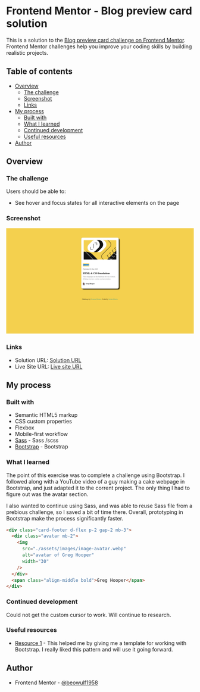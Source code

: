 # Frontend Mentor - Blog preview card solution

This is a solution to the [Blog preview card challenge on Frontend Mentor](https://www.frontendmentor.io/challenges/blog-preview-card-ckPaj01IcS). Frontend Mentor challenges help you improve your coding skills by building realistic projects.

## Table of contents

- [Overview](#overview)
  - [The challenge](#the-challenge)
  - [Screenshot](#screenshot)
  - [Links](#links)
- [My process](#my-process)
  - [Built with](#built-with)
  - [What I learned](#what-i-learned)
  - [Continued development](#continued-development)
  - [Useful resources](#useful-resources)
- [Author](#author)

## Overview

### The challenge

Users should be able to:

- See hover and focus states for all interactive elements on the page

### Screenshot

![Screenshot](/assets/images/Screenshot%202023-12-25%20Blog%20preview%20card.png)

### Links

- Solution URL: [Solution URL](https://www.frontendmentor.io/challenges/blog-preview-card-ckPaj01IcS/hub?share=true)
- Live Site URL: [Live site URL](https://6589f3fbcaaaa725e2ca8f6c--rococo-sprinkles-672c44.netlify.app/)

## My process

### Built with

- Semantic HTML5 markup
- CSS custom properties
- Flexbox
- Mobile-first workflow
- [Sass](https://sass-lang.com/) - Sass /scss
- [Bootstrap](https://getbootstrap.com/) - Bootstrap

### What I learned

The point of this exercise was to complete a challenge using Bootstrap. I followed along with a YouTube video of a guy making a cake webpage in Bootstrap, and just adapted it to the corrent project. The only thing I had to figure out was the avatar section.

I also wanted to continue using Sass, and was able to reuse Sass file from a prebious challenge, so I saved a bit of time there. Overall, prototyping in Bootstrap make the process significantly faster.

```html
<div class="card-footer d-flex p-2 gap-2 mb-3">
  <div class="avatar mb-2">
    <img
      src="./assets/images/image-avatar.webp"
      alt="avatar of Greg Hooper"
      width="30"
    />
  </div>
  <span class="align-middle bold">Greg Hooper</span>
</div>
```

### Continued development

Could not get the custom cursor to work. Will continue to research.

### Useful resources

- [Resource 1](https://www.youtube.com/watch?v=SvlD_OPszuc) - This helped me by giving me a template for working with Bootstrap. I really liked this pattern and will use it going forward.

## Author

- Frontend Mentor - [@beowulf1958](https://www.frontendmentor.io/profile/beowulf1958)
